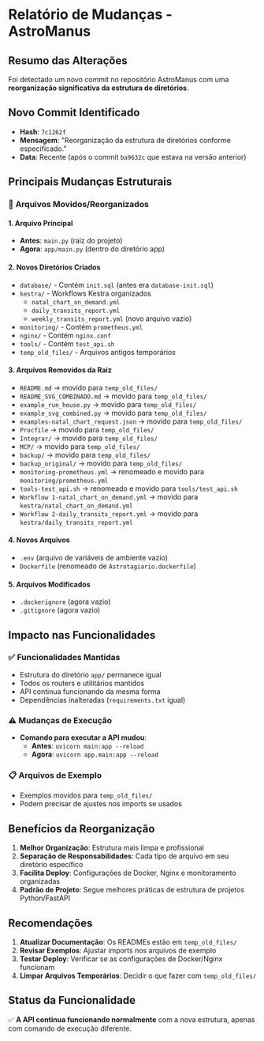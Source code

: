 # Relatório de Mudanças - AstroManus

## Resumo das Alterações
Foi detectado um novo commit no repositório AstroManus com uma **reorganização significativa da estrutura de diretórios**.

## Novo Commit Identificado
- **Hash**: `7c1262f`
- **Mensagem**: "Reorganização da estrutura de diretórios conforme especificado."
- **Data**: Recente (após o commit `ba9632c` que estava na versão anterior)

## Principais Mudanças Estruturais

### 📁 **Arquivos Movidos/Reorganizados**

#### 1. **Arquivo Principal**
- **Antes**: `main.py` (raiz do projeto)
- **Agora**: `app/main.py` (dentro do diretório app)

#### 2. **Novos Diretórios Criados**
- `database/` - Contém `init.sql` (antes era `database-init.sql`)
- `kestra/` - Workflows Kestra organizados
  - `natal_chart_on_demand.yml`
  - `daily_transits_report.yml`
  - `weekly_transits_report.yml` (novo arquivo vazio)
- `monitoring/` - Contém `prometheus.yml`
- `nginx/` - Contém `nginx.conf`
- `tools/` - Contém `test_api.sh`
- `temp_old_files/` - Arquivos antigos temporários

#### 3. **Arquivos Removidos da Raiz**
- `README.md` → movido para `temp_old_files/`
- `README_SVG_COMBINADO.md` → movido para `temp_old_files/`
- `example_run_house.py` → movido para `temp_old_files/`
- `example_svg_combined.py` → movido para `temp_old_files/`
- `examples-natal_chart_request.json` → movido para `temp_old_files/`
- `Procfile` → movido para `temp_old_files/`
- `Integrar/` → movido para `temp_old_files/`
- `MCP/` → movido para `temp_old_files/`
- `backup/` → movido para `temp_old_files/`
- `backup_original/` → movido para `temp_old_files/`
- `monitoring-prometheus.yml` → renomeado e movido para `monitoring/prometheus.yml`
- `tools-test_api.sh` → renomeado e movido para `tools/test_api.sh`
- `Workflow 1-natal_chart_on_demand.yml` → movido para `kestra/natal_chart_on_demand.yml`
- `Workflow 2-daily_transits_report.yml` → movido para `kestra/daily_transits_report.yml`

#### 4. **Novos Arquivos**
- `.env` (arquivo de variáveis de ambiente vazio)
- `Dockerfile` (renomeado de `Astrotagiario.dockerfile`)

#### 5. **Arquivos Modificados**
- `.dockerignore` (agora vazio)
- `.gitignore` (agora vazio)

## Impacto nas Funcionalidades

### ✅ **Funcionalidades Mantidas**
- Estrutura do diretório `app/` permanece igual
- Todos os routers e utilitários mantidos
- API continua funcionando da mesma forma
- Dependências inalteradas (`requirements.txt` igual)

### ⚠️ **Mudanças de Execução**
- **Comando para executar a API mudou**:
  - **Antes**: `uvicorn main:app --reload`
  - **Agora**: `uvicorn app.main:app --reload`

### 📋 **Arquivos de Exemplo**
- Exemplos movidos para `temp_old_files/`
- Podem precisar de ajustes nos imports se usados

## Benefícios da Reorganização

1. **Melhor Organização**: Estrutura mais limpa e profissional
2. **Separação de Responsabilidades**: Cada tipo de arquivo em seu diretório específico
3. **Facilita Deploy**: Configurações de Docker, Nginx e monitoramento organizadas
4. **Padrão de Projeto**: Segue melhores práticas de estrutura de projetos Python/FastAPI

## Recomendações

1. **Atualizar Documentação**: Os READMEs estão em `temp_old_files/`
2. **Revisar Exemplos**: Ajustar imports nos arquivos de exemplo
3. **Testar Deploy**: Verificar se as configurações de Docker/Nginx funcionam
4. **Limpar Arquivos Temporários**: Decidir o que fazer com `temp_old_files/`

## Status da Funcionalidade
✅ **A API continua funcionando normalmente** com a nova estrutura, apenas com comando de execução diferente.


